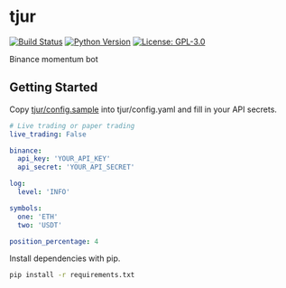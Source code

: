 # tjur
[![Build Status](https://travis-ci.org/80-am/tjur.svg?branch=master)](https://travis-ci.org/80-am/tjur)
[![Python Version](https://img.shields.io/badge/python-%3E%3D%203.6-blue)](https://www.python.org/)
[![License: GPL-3.0](https://img.shields.io/github/license/80-am/kreepr)](https://opensource.org/licenses/GPL-3.0)

Binance momentum bot

## Getting Started
Copy [tjur/config.sample](tjur/config.sample) into tjur/config.yaml and fill in your API secrets.

```yaml
# Live trading or paper trading
live_trading: False

binance:
  api_key: 'YOUR_API_KEY'
  api_secret: 'YOUR_API_SECRET'

log:
  level: 'INFO'

symbols:
  one: 'ETH'
  two: 'USDT'

position_percentage: 4
```

Install dependencies with pip.
```bash
pip install -r requirements.txt
```
